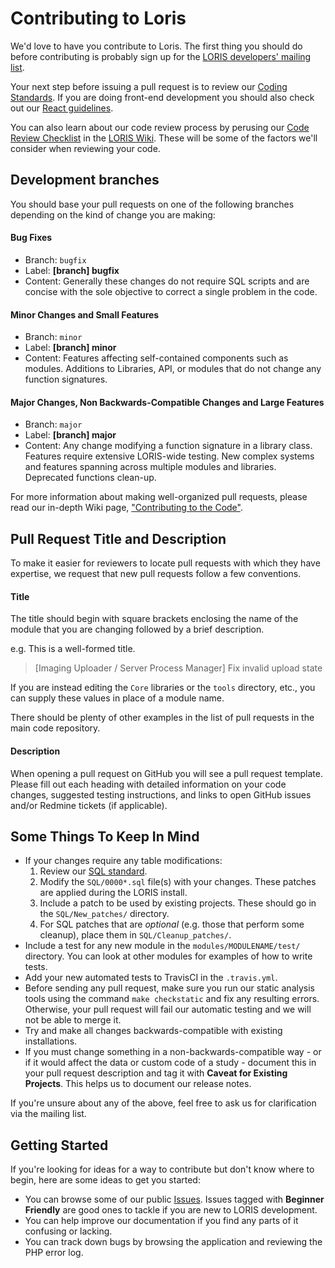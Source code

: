 # Contributing to Loris

We'd love to have you contribute to Loris. The first thing you should
do before contributing is probably sign up for the [LORIS developers'
mailing list](http://www.bic.mni.mcgill.ca/mailman/listinfo/loris-dev).

Your next step before issuing a pull request is to review our
[Coding Standards](./docs/CodingStandards). If you are doing
front-end development you should also check out our [React
guidelines](./LORIS_react.README.md).

You can also learn about our code
review process by perusing our [Code Review
Checklist](https://github.com/aces/Loris/wiki/Code-Review-Checklist)
in the [LORIS Wiki](https://github.com/aces/Loris/wiki). These will be
some of the factors we'll consider when reviewing your code.

## Development branches

You should base your pull requests on one of the following branches
depending on the kind of change you are making:

#### Bug Fixes
   - Branch: `bugfix` 
   - Label: **[branch] bugfix** 
   - Content: Generally these changes do not require SQL scripts
   and are concise with the sole objective to correct a single problem
   in the code.

#### Minor Changes and Small Features
   - Branch: `minor` 
   - Label: **[branch] minor** 
   - Content: Features affecting self-contained components such
   as modules. Additions to Libraries, API, or modules that do not change
   any function signatures.

#### Major Changes, Non Backwards-Compatible Changes and Large Features
   - Branch: `major` 
   - Label: **[branch] major** 
   - Content: Any change modifying a function signature in a
   library class. Features require extensive LORIS-wide testing. New
   complex systems and features spanning across multiple modules and
   libraries. Deprecated functions clean-up.

For more information about making well-organized pull requests,
please read our in-depth Wiki page, 
["Contributing to the Code"](https://github.com/aces/Loris/wiki/Contributing-to-the-Code).

## Pull Request Title and Description

To make it easier for reviewers to locate pull requests with which they have
expertise, we request that new pull requests follow a few conventions.

#### Title

The title should begin with square brackets enclosing the name of the
module that you are changing followed by a brief description.

e.g. This is a well-formed title. 

> [Imaging Uploader / Server Process Manager] Fix invalid upload state

If you are instead editing the `Core` libraries or the `tools` directory,
etc., you can supply these values in place of a module name.

There should be plenty of other examples in the list of pull requests
in the main code repository.

#### Description

When opening a pull request on GitHub you will see a pull request
template. Please fill out each heading with detailed information on your
code changes, suggested testing instructions, and links to open GitHub
issues and/or Redmine tickets (if applicable).

## Some Things To Keep In Mind

* If your changes require any table modifications:
    1. Review our [SQL standard](./docs/SQLModelingStandard.md).
    2. Modify the `SQL/0000*.sql` file(s) with your changes. These patches
    are applied during the LORIS install.  
    3. Include a patch to be used by existing projects. These should go in the 
    `SQL/New_patches/` directory.
    4. For SQL patches that are _optional_ (e.g. those that perform some 
            cleanup), place them in `SQL/Cleanup_patches/`.
* Include a test for any new module in the `modules/MODULENAME/test/`
  directory. You can look at other modules for examples of how to
  write tests.
* Add your new automated tests to TravisCI in the `.travis.yml`.
* Before sending any pull request, make sure you run our static analysis tools 
using the command `make checkstatic` and fix any resulting errors. Otherwise,
      your pull request will fail our automatic testing and we will not be able
      to merge it.
* Try and make all changes backwards-compatible with existing installations.  
* If you must change something in a non-backwards-compatible way - or if it 
would affect the data or custom code of a study - document this in your pull 
request description and tag it with **Caveat for Existing Projects**. 
This helps us to document our release notes.

If you're unsure about any of the above, feel free to ask us for
clarification via the mailing list.

## Getting Started

If you're looking for ideas for a way to contribute but don't know where
to begin, here are some ideas to get you started:

* You can browse some of our public
[Issues](https://github.com/aces/Loris/issues). Issues tagged with **Beginner
Friendly** are good ones to tackle if you are new to LORIS development.
* You can help improve our documentation if you find any parts of it
confusing or lacking.
* You can track down bugs by browsing the application and reviewing the
PHP error log.
